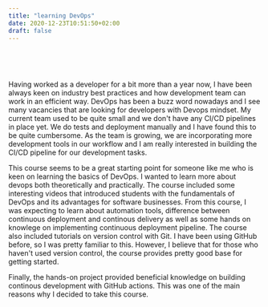 ```yaml
---
title: "learning DevOps"
date: 2020-12-23T10:51:50+02:00
draft: false
---
```


<!-- # learning DevOps 
 -->&nbsp;
&nbsp;

Having worked as a developer for a bit more than a year now, I have been always keen on industry best practices and how development team can work in an efficient way. DevOps has been a buzz word nowadays and I see many vacancies that are looking for developers with Devops mindset. My current team used to be quite small and we don't have any CI/CD pipelines in place yet. We do tests and deployment manually and I have found this to be quite cumbersome. As the team is growing, we are incorporating more development tools in our workflow and I am really interested in building the CI/CD pipeline for our development tasks.  

This course seems to be a great starting point for someone like me who is keen on learning the basics of DevOps. I wanted to learn more about devops both theoretically and practically. The course included some interesting videos that introduced students with the fundamentals of DevOps and its advantages for software businesses. From this course, I was expecting to learn about automation tools, difference between continuous deployment and continous delivery as well as some hands on knowlege on implementing continuous deployment pipeline. The course also included tutorials on version control with Git. I have been using GitHub before, so I was pretty familiar to this. However, I believe that for those who haven't used version control, the course provides pretty good base for getting started. 

Finally, the hands-on project provided beneficial knowledge on building continous development with GitHub actions. This was one of the main reasons why I decided to take this course.